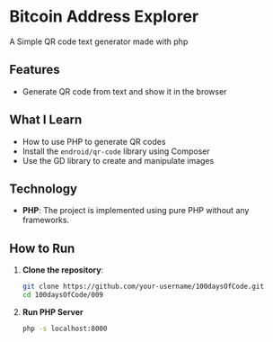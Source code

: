 # Bitcoin Address Explorer

A Simple QR code text generator made with php

## Features

- Generate QR code from text and show it in the browser

## What I Learn

- How to use PHP to generate QR codes
- Install the `endroid/qr-code` library using Composer
- Use the GD library to create and manipulate images

## Technology

- **PHP**: The project is implemented using pure PHP without any frameworks.

## How to Run

1. **Clone the repository**:
    ```bash
    git clone https://github.com/your-username/100daysOfCode.git
    cd 100daysOfCode/009
    ```
2. **Run PHP Server**

    ```bash
    php -s localhost:8000
    ```